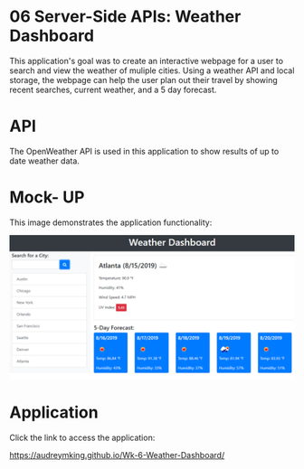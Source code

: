 # 06 Server-Side APIs: Weather Dashboard

This application's goal was to create an interactive webpage for a user to search and view the weather of muliple cities. Using a weather API and local storage, the webpage can help the user plan out their travel by showing recent searches, current weather, and a 5 day forecast.

# API

The OpenWeather API is used in this application to show results of up to date weather data.

# Mock- UP

This image demonstrates the application functionality:

![weather dashboard demo](./06-server-side-apis-homework-demo.png)

# Application

Click the link to access the application:

https://audreymking.github.io/Wk-6-Weather-Dashboard/
